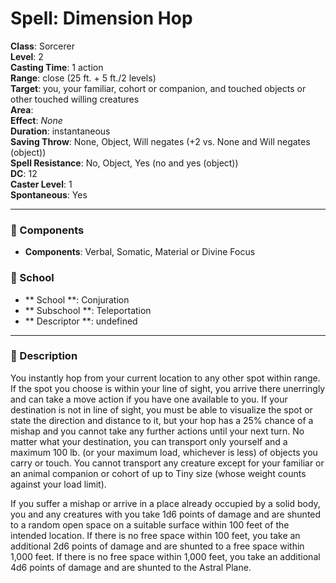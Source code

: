 
# Spell: Dimension Hop
**Class**: Sorcerer  
**Level**: 2  
**Casting Time**: 1 action  
**Range**: close (25 ft. + 5 ft./2 levels)  
**Target**: you, your familiar, cohort or companion, and touched objects or other touched willing creatures  
**Area**:   
**Effect**: _None_  
**Duration**: instantaneous  
**Saving Throw**: None, Object, Will negates (+2 vs. None and Will negates (object))  
**Spell Resistance**: No, Object, Yes (no and yes (object))  
**DC**: 12  
**Caster Level**: 1  
**Spontaneous**: Yes

---

### 🔮 Components
- **Components**: Verbal, Somatic, Material or Divine Focus

### 🏫 School
- ** School **: Conjuration
- ** Subschool **: Teleportation
- ** Descriptor **: undefined
---

### 📜 Description
You instantly hop from your current location to any other spot within range. If the spot you choose is within your line of sight, you arrive there unerringly and can take a move action if you have one available to you. If your destination is not in line of sight, you must be able to visualize the spot or state the direction and distance to it, but your hop has a 25% chance of a mishap and you cannot take any further actions until your next turn. No matter what your destination, you can transport only yourself and a maximum 100 lb. (or your maximum load, whichever is less) of objects you carry or touch. You cannot transport any creature except for your familiar or an animal companion or cohort of up to Tiny size (whose weight counts against your load limit). 

If you suffer a mishap or arrive in a place already occupied by a solid body, you and any creatures with you take 1d6 points of damage and are shunted to a random open space on a suitable surface within 100 feet of the intended location. If there is no free space within 100 feet, you take an additional 2d6 points of damage and are shunted to a free space within 1,000 feet. If there is no free space within 1,000 feet, you take an additional 4d6 points of damage and are shunted to the Astral Plane.
